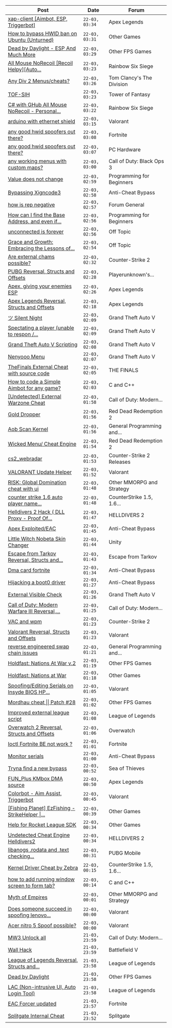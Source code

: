 |Post|Date|Forum|
|----|----|-----|
|[xap-client \[Aimbot, ESP, Triggerbot\]](https://www.unknowncheats.me/forum/apex-legends/606842-xap-client-aimbot-esp-triggerbot.html)|`22-03, 03:34`|Apex Legends|
|[How to bypass HWID ban on Ubuntu (Unturned)](https://www.unknowncheats.me/forum/other-games/628084-bypass-hwid-ban-ubuntu-unturned.html)|`22-03, 03:31`|Other Games|
|[Dead by Daylight - ESP And Much More](https://www.unknowncheats.me/forum/other-fps-games/625890-dead-daylight-esp.html)|`22-03, 03:29`|Other FPS Games|
|[All Mouse NoRecoil \[Recoil Helpy\]\[Auto...](https://www.unknowncheats.me/forum/rainbow-six-siege/620039-mouse-norecoil-recoil-helpy-auto-config-probably-ud-universal.html)|`22-03, 03:23`|Rainbow Six Siege|
|[Any Div 2 Menus/cheats?](https://www.unknowncheats.me/forum/tom-clancy-s-the-division/628343-div-2-menus-cheats.html)|`22-03, 03:26`|Tom Clancy's The Division|
|[TOF-SIH](https://www.unknowncheats.me/forum/tower-of-fantasy/628284-tof-sih.html)|`22-03, 03:23`|Tower of Fantasy|
|[C# with GHub All Mouse NoRecoil - Personal...](https://www.unknowncheats.me/forum/rainbow-six-siege/628063-ghub-mouse-norecoil-personal-improved-version.html)|`22-03, 03:22`|Rainbow Six Siege|
|[arduino with ethernet shield](https://www.unknowncheats.me/forum/valorant/628340-arduino-ethernet-shield.html)|`22-03, 03:15`|Valorant|
|[any good hwid spoofers out there?](https://www.unknowncheats.me/forum/fortnite/628339-hwid-spoofers.html)|`22-03, 03:08`|Fortnite|
|[any good hwid spoofers out there?](https://www.unknowncheats.me/forum/pc-hardware/628338-hwid-spoofers.html)|`22-03, 03:07`|PC Hardware|
|[any working menus with custom maps?](https://www.unknowncheats.me/forum/call-of-duty-black-ops-3-a/627431-menus-custom-maps.html)|`22-03, 03:00`|Call of Duty: Black Ops 3|
|[Value does not change](https://www.unknowncheats.me/forum/programming-for-beginners/628016-value-change.html)|`22-03, 02:59`|Programming for Beginners|
|[Bypassing Xigncode3](https://www.unknowncheats.me/forum/anti-cheat-bypass/564170-bypassing-xigncode3.html)|`22-03, 02:58`|Anti-Cheat Bypass|
|[how is rep negative](https://www.unknowncheats.me/forum/forum-general/624229-rep-negative.html)|`22-03, 02:57`|Forum General|
|[How can I find the Base Address, and even if...](https://www.unknowncheats.me/forum/programming-for-beginners/628265-base-address-changing.html)|`22-03, 02:56`|Programming for Beginners|
|[unconnected is forever](https://www.unknowncheats.me/forum/off-topic/628244-unconnected-forever.html)|`22-03, 02:56`|Off Topic|
|[Grace and Growth: Embracing the Lessons of...](https://www.unknowncheats.me/forum/off-topic/628337-grace-growth-embracing-lessons-rep.html)|`22-03, 02:54`|Off Topic|
|[Are external chams possible?](https://www.unknowncheats.me/forum/counter-strike-2-a/628249-external-chams.html)|`22-03, 02:32`|Counter-Strike 2|
|[PUBG Reversal, Structs and Offsets](https://www.unknowncheats.me/forum/playerunknown-s-battlegrounds/214976-pubg-reversal-structs-offsets.html)|`22-03, 02:28`|Playerunknown's...|
|[Apex, giving your enemies ESP](https://www.unknowncheats.me/forum/apex-legends/627794-apex-giving-enemies-esp.html)|`22-03, 02:26`|Apex Legends|
|[Apex Legends Reversal, Structs and Offsets](https://www.unknowncheats.me/forum/apex-legends/319804-apex-legends-reversal-structs-offsets.html)|`22-03, 02:18`|Apex Legends|
|[ツ Silent Night](https://www.unknowncheats.me/forum/grand-theft-auto-v/604599-silent-night.html)|`22-03, 02:09`|Grand Theft Auto V|
|[Spectating a player (unable to respon /...](https://www.unknowncheats.me/forum/grand-theft-auto-v/626688-spectating-player-unable-respon-death.html)|`22-03, 02:09`|Grand Theft Auto V|
|[Grand Theft Auto V Scripting](https://www.unknowncheats.me/forum/grand-theft-auto-v/144819-grand-theft-auto-scripting.html)|`22-03, 02:08`|Grand Theft Auto V|
|[Nenyooo Menu](https://www.unknowncheats.me/forum/grand-theft-auto-v/488777-nenyooo-menu.html)|`22-03, 02:07`|Grand Theft Auto V|
|[TheFinals External Cheat with source code](https://www.unknowncheats.me/forum/the-finals/626983-thefinals-external-cheat-source-code.html)|`22-03, 02:05`|THE FINALS|
|[How to code a Simple Aimbot for any game?](https://www.unknowncheats.me/forum/c-and-c-/628299-code-simple-aimbot-game.html)|`22-03, 02:03`|C and C++|
|[\[Undetected\] External Warzone Cheat](https://www.unknowncheats.me/forum/call-of-duty-modern-warfare/491098-undetected-external-warzone-cheat.html)|`22-03, 01:58`|Call of Duty: Modern...|
|[Gold Dropper](https://www.unknowncheats.me/forum/red-dead-redemption-2-a/567212-gold-dropper.html)|`22-03, 01:56`|Red Dead Redemption 2|
|[Aob Scan Kernel](https://www.unknowncheats.me/forum/general-programming-and-reversing/627868-aob-scan-kernel.html)|`22-03, 01:56`|General Programming and...|
|[Wicked Menu/ Cheat Engine](https://www.unknowncheats.me/forum/red-dead-redemption-2-a/372512-wicked-menu-cheat-engine.html)|`22-03, 01:54`|Red Dead Redemption 2|
|[cs2_webradar](https://www.unknowncheats.me/forum/counter-strike-2-releases/608052-cs2_webradar.html)|`22-03, 01:53`|Counter-Strike 2 Releases|
|[VALORANT Update Helper](https://www.unknowncheats.me/forum/valorant/627909-valorant-update-helper.html)|`22-03, 01:52`|Valorant|
|[RISK: Global Domination cheat with ui](https://www.unknowncheats.me/forum/other-mmorpg-and-strategy/628108-risk-global-domination-cheat-ui.html)|`22-03, 01:48`|Other MMORPG and Strategy|
|[counter strike 1.6 auto player name...](https://www.unknowncheats.me/forum/counterstrike-1-5-1-6-and-mods/627926-counter-strike-1-6-auto-player-name-toggle-change-cheat.html)|`22-03, 01:48`|CounterStrike 1.5, 1.6...|
|[Helldivers 2 Hack ( DLL Proxy - Proof Of...](https://www.unknowncheats.me/forum/helldivers-2-a/625832-helldivers-2-hack-dll-proxy-proof-concept.html)|`22-03, 01:47`|HELLDIVERS 2|
|[Apex Exploited/EAC](https://www.unknowncheats.me/forum/anti-cheat-bypass/627897-apex-exploited-eac.html)|`22-03, 01:45`|Anti-Cheat Bypass|
|[Little Witch Nobeta Skin Changer](https://www.unknowncheats.me/forum/unity/516244-little-witch-nobeta-skin-changer.html)|`22-03, 01:44`|Unity|
|[Escape from Tarkov Reversal, Structs and...](https://www.unknowncheats.me/forum/escape-from-tarkov/226519-escape-tarkov-reversal-structs-offsets.html)|`22-03, 01:43`|Escape from Tarkov|
|[Dma card fortnite](https://www.unknowncheats.me/forum/anti-cheat-bypass/628238-dma-card-fortnite.html)|`22-03, 01:34`|Anti-Cheat Bypass|
|[Hijacking a boot0 driver](https://www.unknowncheats.me/forum/anti-cheat-bypass/628261-hijacking-boot0-driver.html)|`22-03, 01:27`|Anti-Cheat Bypass|
|[External Visible Check](https://www.unknowncheats.me/forum/grand-theft-auto-v/627747-external-visible-check.html)|`22-03, 01:26`|Grand Theft Auto V|
|[Call of Duty: Modern Warfare III Reversal,...](https://www.unknowncheats.me/forum/call-of-duty-modern-warfare-iii/605287-call-duty-modern-warfare-iii-reversal-structs-offsets.html)|`22-03, 01:25`|Call of Duty: Modern...|
|[VAC and wpm](https://www.unknowncheats.me/forum/counter-strike-2-a/628072-vac-wpm.html)|`22-03, 01:23`|Counter-Strike 2|
|[Valorant Reversal, Structs and Offsets](https://www.unknowncheats.me/forum/valorant/385792-valorant-reversal-structs-offsets.html)|`22-03, 01:23`|Valorant|
|[reverse engineered swap chain issues](https://www.unknowncheats.me/forum/general-programming-and-reversing/628222-reverse-engineered-swap-chain-issues.html)|`22-03, 01:21`|General Programming and...|
|[Holdfast: Nations At War v.2](https://www.unknowncheats.me/forum/other-fps-games/292215-holdfast-nations-war-2-a.html)|`22-03, 01:19`|Other FPS Games|
|[Holdfast: Nations at War](https://www.unknowncheats.me/forum/other-games/501008-holdfast-nations-war.html)|`22-03, 01:18`|Other Games|
|[Spoofing/Editing Serials on Insyde BIOS HP...](https://www.unknowncheats.me/forum/valorant/628213-spoofing-editing-serials-insyde-bios-hp-systems.html)|`22-03, 01:05`|Valorant|
|[Mordhau cheat \|\| Patch #28](https://www.unknowncheats.me/forum/other-fps-games/612663-mordhau-cheat-patch-28-a.html)|`22-03, 01:02`|Other FPS Games|
|[Improved external league script](https://www.unknowncheats.me/forum/league-of-legends/625738-improved-external-league-script.html)|`22-03, 01:08`|League of Legends|
|[Overwatch 2 Reversal, Structs and Offsets](https://www.unknowncheats.me/forum/overwatch/516727-overwatch-2-reversal-structs-offsets.html)|`22-03, 01:06`|Overwatch|
|[Ioctl Fortnite BE not work ?](https://www.unknowncheats.me/forum/fortnite/628262-ioctl-fortnite.html)|`22-03, 01:01`|Fortnite|
|[Monitor serials](https://www.unknowncheats.me/forum/anti-cheat-bypass/628275-monitor-serials.html)|`22-03, 01:00`|Anti-Cheat Bypass|
|[Tryna find a new bypass](https://www.unknowncheats.me/forum/sea-of-thieves/628194-tryna-bypass.html)|`22-03, 00:52`|Sea of Thieves|
|[FUN_Plus KMbox DMA source](https://www.unknowncheats.me/forum/apex-legends/627947-fun_plus-kmbox-dma-source.html)|`22-03, 00:50`|Apex Legends|
|[Colorbot - Aim Assist, Triggerbot](https://www.unknowncheats.me/forum/valorant/627913-colorbot-aim-assist-triggerbot.html)|`22-03, 00:45`|Valorant|
|[\[Fishing Planet\] EzFishing - StrikeHelper \|...](https://www.unknowncheats.me/forum/other-games/503582-fishing-planet-ezfishing-strikehelper-fish-fight-free-premium.html)|`22-03, 00:39`|Other Games|
|[Help for Rocket League SDK](https://www.unknowncheats.me/forum/other-games/618177-help-rocket-league-sdk.html)|`22-03, 00:34`|Other Games|
|[Undetected Cheat Engine Helldivers2](https://www.unknowncheats.me/forum/helldivers-2-a/626213-undetected-cheat-engine-helldivers2.html)|`22-03, 00:34`|HELLDIVERS 2|
|[libanogs .rodata and .text checking...](https://www.unknowncheats.me/forum/pubg-mobile/628315-libanogs-rodata-text-checking-functions.html)|`22-03, 00:31`|PUBG Mobile|
|[Kernel Driver Cheat by Zebra](https://www.unknowncheats.me/forum/counterstrike-1-5-1-6-and-mods/610522-kernel-driver-cheat-zebra.html)|`22-03, 00:15`|CounterStrike 1.5, 1.6...|
|[how to add running window screen to form tab?](https://www.unknowncheats.me/forum/c-and-c-/628330-add-running-window-screen-form-tab.html)|`22-03, 00:14`|C and C++|
|[Myth of Empires](https://www.unknowncheats.me/forum/other-mmorpg-and-strategy/626164-myth-empires.html)|`22-03, 00:01`|Other MMORPG and Strategy|
|[Does someone succeed in spoofing lenovo...](https://www.unknowncheats.me/forum/valorant/628119-succeed-spoofing-lenovo-laptops.html)|`22-03, 00:00`|Valorant|
|[Acer nitro 5 Spoof possible?](https://www.unknowncheats.me/forum/valorant/623213-acer-nitro-5-spoof.html)|`22-03, 00:00`|Valorant|
|[MW3 Unlock all](https://www.unknowncheats.me/forum/call-of-duty-modern-warfare-iii/627676-mw3-unlock.html)|`21-03, 23:59`|Call of Duty: Modern...|
|[Wall Hack](https://www.unknowncheats.me/forum/battlefield-v/627556-wall-hack.html)|`21-03, 23:59`|Battlefield V|
|[League of Legends Reversal, Structs and...](https://www.unknowncheats.me/forum/league-of-legends/310587-league-legends-reversal-structs-offsets.html)|`21-03, 23:58`|League of Legends|
|[Dead by Daylight](https://www.unknowncheats.me/forum/other-fps-games/178856-dead-daylight.html)|`21-03, 23:58`|Other FPS Games|
|[LAC (Non-intrusive UI, Auto Login Tool)](https://www.unknowncheats.me/forum/league-of-legends/627760-lac-intrusive-ui-auto-login-tool.html)|`21-03, 23:58`|League of Legends|
|[EAC Forcer updated](https://www.unknowncheats.me/forum/fortnite/618734-eac-forcer-updated.html)|`21-03, 23:57`|Fortnite|
|[Splitgate Internal Cheat](https://www.unknowncheats.me/forum/splitgate/598954-splitgate-internal-cheat.html)|`21-03, 23:52`|Splitgate|
